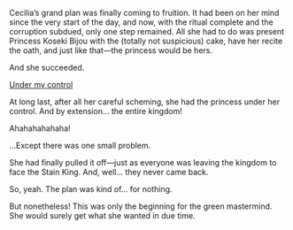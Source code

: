 <!-- title: Mission Success? -->
<!-- relationship: Protector -->

Cecilia’s grand plan was finally coming to fruition. It had been on her mind since the very start of the day, and now, with the ritual complete and the corruption subdued, only one step remained. All she had to do was present Princess Koseki Bijou with the (totally not suspicious) cake, have her recite the oath, and just like that—the princess would be hers.

And she succeeded.

[Under my control](#embed:https://www.youtube.com/live/4co7VDSYTqU?feature=shared&t=5496)

At long last, after all her careful scheming, she had the princess under her control. And by extension... the entire kingdom!

Ahahahahahaha!

...Except there was one small problem.

She had finally pulled it off—just as everyone was leaving the kingdom to face the Stain King. And, well... they never came back.

So, yeah. The plan was kind of... for nothing.

But nonetheless! This was only the beginning for the green mastermind. She would surely get what she wanted in due time.
